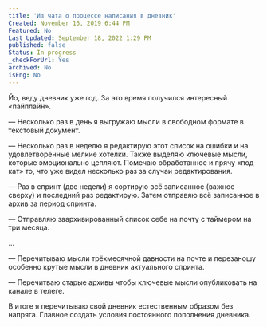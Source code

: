 ```yaml
---
title: 'Из чата о процессе написания в дневник'
Created: November 16, 2019 6:44 PM
Featured: No
Last Updated: September 18, 2022 1:29 PM
published: false
Status: In progress
_checkForUrl: Yes
archived: No
isEng: No
---
```


Йо, веду дневник уже год. За это время получился интересный «пайплайн».

— Несколько раз в день я выгружаю мысли в свободном формате в текстовый документ.

— Несколько раз в неделю я редактирую этот список на ошибки и на удовлетворённые мелкие хотелки. Также выделяю ключевые мысли, которые эмоционально цепляют. Помечаю обработанное и прячу «под кат» то, что уже видел несколько раз за случаи редактирования.

— Раз в спринт (две недели) я сортирую всё записанное (важное сверху) и последний раз редактирую. Затем отправяю всё записанное в архив за период спринта.

— Отправляю заархивированный список себе на почту с таймером на три месяца.

...

— Перечитываю мысли трёхмесячной давности на почте и перезаношу особенно крутые мысли в дневник актуального спринта.

— Перечитваю старые архивы чтобы ключевые мысли опубликовать на канале в телеге.

В итоге я перечитываю свой дневник естественным образом без напряга. Главное создать условия постоянного пополнения дневника.